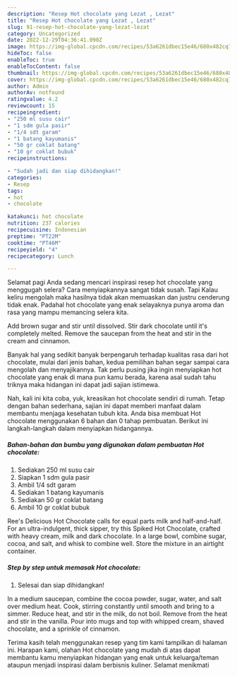```yaml
---
description: "Resep Hot chocolate yang Lezat , Lezat"
title: "Resep Hot chocolate yang Lezat , Lezat"
slug: 91-resep-hot-chocolate-yang-lezat-lezat
category: Uncategorized
date: 2022-12-29T04:36:41.090Z
image: https://img-global.cpcdn.com/recipes/53a6261dbec15e46/680x482cq70/hot-chocolate-foto-resep-utama.jpg
hideToc: false
enableToc: true
enableTocContent: false
thumbnail: https://img-global.cpcdn.com/recipes/53a6261dbec15e46/680x482cq70/hot-chocolate-foto-resep-utama.jpg
cover: https://img-global.cpcdn.com/recipes/53a6261dbec15e46/680x482cq70/hot-chocolate-foto-resep-utama.jpg
author: Admin
authorAv: notfound
ratingvalue: 4.2
reviewcount: 15
recipeingredient:
- "250 ml susu cair"
- "1 sdm gula pasir"
- "1/4 sdt garam"
- "1 batang kayumanis"
- "50 gr coklat batang"
- "10 gr coklat bubuk"
recipeinstructions:

- "Sudah jadi dan siap dihidangkan!"
categories:
- Resep
tags:
- hot
- chocolate

katakunci: hot chocolate 
nutrition: 237 calories
recipecuisine: Indonesian
preptime: "PT22M"
cooktime: "PT46M"
recipeyield: "4"
recipecategory: Lunch

---
```



Selamat pagi Anda sedang mencari inspirasi resep hot chocolate yang menggugah selera? Cara menyiapkannya sangat tidak susah. Tapi Kalau keliru mengolah maka hasilnya tidak akan memuaskan dan justru cenderung tidak enak. Padahal hot chocolate yang enak selayaknya punya aroma dan rasa yang mampu memancing selera kita.


Add brown sugar and stir until dissolved. Stir dark chocolate until it&#39;s completely melted. Remove the saucepan from the heat and stir in the cream and cinnamon.

Banyak hal yang sedikit banyak berpengaruh terhadap kualitas rasa dari hot chocolate, mulai dari jenis bahan, kedua pemilihan bahan segar sampai cara mengolah dan menyajikannya. Tak perlu pusing jika ingin menyiapkan hot chocolate yang enak di mana pun kamu berada, karena asal sudah tahu triknya maka hidangan ini dapat jadi sajian istimewa.


Nah, kali ini kita coba, yuk, kreasikan hot chocolate sendiri di rumah. Tetap dengan bahan sederhana, sajian ini dapat memberi manfaat dalam membantu menjaga kesehatan tubuh kita. Anda bisa membuat Hot chocolate menggunakan 6 bahan dan 0 tahap pembuatan. Berikut ini langkah-langkah dalam menyiapkan hidangannya.

<!--inarticleads1-->

##### Bahan-bahan dan bumbu yang digunakan dalam pembuatan Hot chocolate:

1. Sediakan 250 ml susu cair
1. Siapkan 1 sdm gula pasir
1. Ambil 1/4 sdt garam
1. Sediakan 1 batang kayumanis
1. Sediakan 50 gr coklat batang
1. Ambil 10 gr coklat bubuk


Ree&#39;s Delicious Hot Chocolate calls for equal parts milk and half-and-half. For an ultra-indulgent, thick sipper, try this Spiked Hot Chocolate, crafted with heavy cream, milk and dark chocolate. In a large bowl, combine sugar, cocoa, and salt, and whisk to combine well. Store the mixture in an airtight container. 

<!--inarticleads2-->

##### Step by step untuk memasak Hot chocolate:


1. Selesai dan siap dihidangkan!

In a medium saucepan, combine the cocoa powder, sugar, water, and salt over medium heat. Cook, stirring constantly until smooth and bring to a simmer. Reduce heat, and stir in the milk, do not boil. Remove from the heat and stir in the vanilla. Pour into mugs and top with whipped cream, shaved chocolate, and a sprinkle of cinnamon. 

Terima kasih telah menggunakan resep yang tim kami tampilkan di halaman ini. Harapan kami, olahan Hot chocolate yang mudah di atas dapat membantu kamu menyiapkan hidangan yang enak untuk keluarga/teman ataupun menjadi inspirasi dalam berbisnis kuliner. Selamat menikmati
